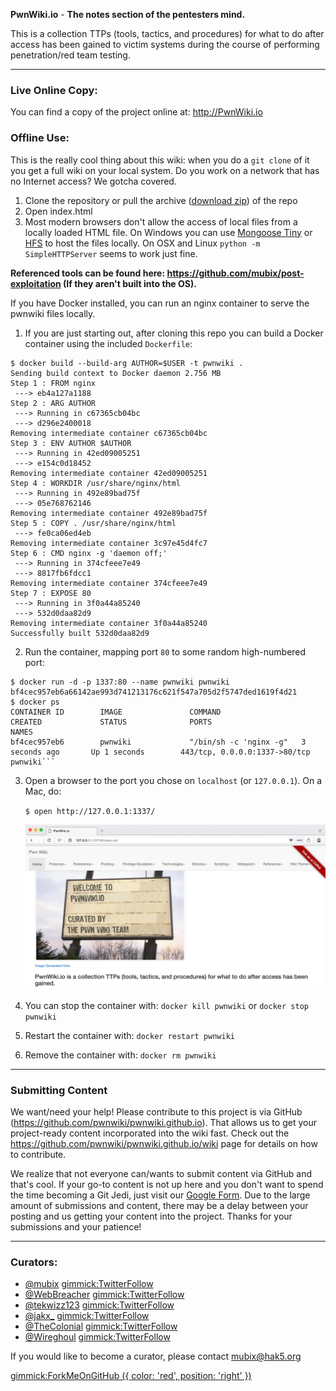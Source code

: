 **PwnWiki.io** - __The notes section of the pentesters mind.__

This is a collection TTPs (tools, tactics, and procedures) for what to do after access has been gained to victim systems during the course of performing penetration/red team testing.

- - - - - -
### Live Online Copy:
You can find a copy of the project online at: http://PwnWiki.io

### Offline Use:
This is the really cool thing about this wiki: when you do a ```git clone``` of it you get a full wiki on your local system. Do you work on a network that has no Internet access? We gotcha covered.

  1. Clone the repository or pull the archive ([download zip](https://github.com/pwnwiki/pwnwiki.github.io/archive/master.zip)) of the repo
  2. Open index.html
  3. Most modern browsers don't allow the access of local files from a locally loaded HTML file. On Windows you can use [Mongoose Tiny](http://cesanta.com/downloads.html) or [HFS](http://www.rejetto.com/hfs/) to host the files locally. On OSX and Linux `python -m SimpleHTTPServer` seems to work just fine.

**Referenced tools can be found here: https://github.com/mubix/post-exploitation (If they aren't built into the OS).**

If you have Docker installed, you can run an nginx container to serve the pwnwiki files locally.

  1. If you are just starting out, after cloning this repo you can build a Docker container
     using the included ``Dockerfile``:

    $ docker build --build-arg AUTHOR=$USER -t pwnwiki .
    Sending build context to Docker daemon 2.756 MB
    Step 1 : FROM nginx
     ---> eb4a127a1188
    Step 2 : ARG AUTHOR
     ---> Running in c67365cb04bc
     ---> d296e2400018
    Removing intermediate container c67365cb04bc
    Step 3 : ENV AUTHOR $AUTHOR
     ---> Running in 42ed09005251
     ---> e154c0d18452
    Removing intermediate container 42ed09005251
    Step 4 : WORKDIR /usr/share/nginx/html
     ---> Running in 492e89bad75f
     ---> 05e768762146
    Removing intermediate container 492e89bad75f
    Step 5 : COPY . /usr/share/nginx/html
     ---> fe0ca06ed4eb
    Removing intermediate container 3c97e45d4fc7
    Step 6 : CMD nginx -g 'daemon off;'
     ---> Running in 374cfeee7e49
     ---> 8817fb6fdcc1
    Removing intermediate container 374cfeee7e49
    Step 7 : EXPOSE 80
     ---> Running in 3f0a44a85240
     ---> 532d0daa82d9
    Removing intermediate container 3f0a44a85240
    Successfully built 532d0daa82d9
    
  2. Run the container, mapping port `80` to some random high-numbered port:

    $ docker run -d -p 1337:80 --name pwnwiki pwnwiki
    bf4cec957eb6a66142ae993d741213176c621f547a705d2f5747ded1619f4d21
    $ docker ps
    CONTAINER ID        IMAGE               COMMAND                  CREATED             STATUS              PORTS                           NAMES
    bf4cec957eb6        pwnwiki             "/bin/sh -c 'nginx -g"   3 seconds ago       Up 1 seconds        443/tcp, 0.0.0.0:1337->80/tcp   pwnwiki```

  3. Open a browser to the port you chose on `localhost` (or `127.0.0.1`). On a Mac, do:

     ```$ open http://127.0.0.1:1337/```

     ![pwnwiki from Docker container](images/docker-pwnwiki.png)

  4. You can stop the container with: `docker kill pwnwiki` or `docker stop pwnwiki`

  5. Restart the container with: `docker restart pwnwiki`

  6. Remove the container with: `docker rm pwnwiki`


- - - - - -
### Submitting Content
We want/need your help! Please contribute to this project is via GitHub (https://github.com/pwnwiki/pwnwiki.github.io). That allows us to get your project-ready content incorporated into the wiki fast. Check out the https://github.com/pwnwiki/pwnwiki.github.io/wiki page for details on how to contribute.

We realize that not everyone can/wants to submit content via GitHub and that's cool. If your go-to content is not up here and you don't want to spend the time becoming a Git Jedi, just visit our [Google Form](https://docs.google.com/forms/d/1N7-jRjnUXoz-UwB2h0du2IrskFJW6hBGs4YsTwvEncE/viewform). Due to the large amount of submissions and content, there may be a delay between your posting and us getting your content into the project. Thanks for your submissions and your patience! 

- - - - - -
### Curators:

  * [@mubix](https://twitter.com/mubix) [gimmick:TwitterFollow](@mubix)
  * [@WebBreacher](https://twitter.com/webbreacher) [gimmick:TwitterFollow](@WebBreacher)
  * [@tekwizz123](https://twitter.com/tekwizz123) [gimmick:TwitterFollow](@tekwizz123)
  * [@jakx_](https://twitter.com/jakx_) [gimmick:TwitterFollow](@jakx_)
  * [@TheColonial](https://twitter.com/TheColonial) [gimmick:TwitterFollow](@TheColonial)
  * [@Wireghoul](https://twitter.com/Wireghoul) [gimmick:TwitterFollow](@Wireghoul)
  
If you would like to become a curator, please contact [mubix@hak5.org](mailto:mubix@hak5.org)

[gimmick:ForkMeOnGitHub ({ color: 'red',  position: 'right' })](http://www.github.com/pwnwiki/pwnwiki.github.io/)
